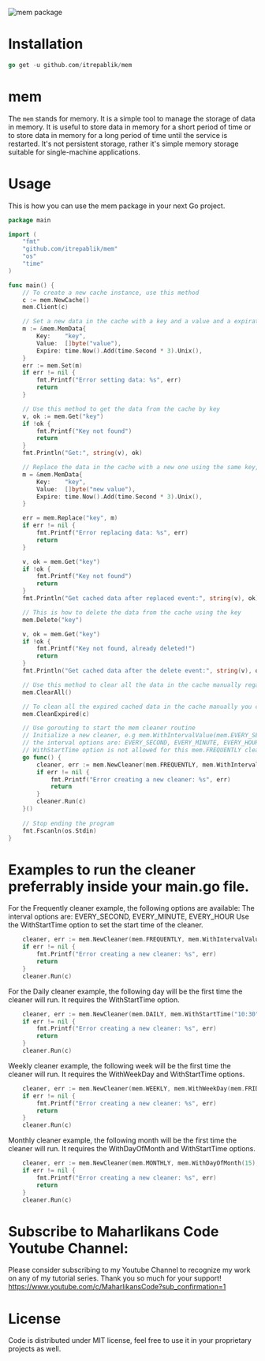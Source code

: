 ![mem package](https://user-images.githubusercontent.com/58651329/155666747-72a17ca0-57a9-4021-8cc9-1d37019634fc.png)

# Installation
```go
go get -u github.com/itrepablik/mem
```

# mem
The `mem` stands for memory. It is a simple tool to manage the storage of data in memory. It is useful to store data in memory for a short period of time or to store data in memory for a long period of time until the service is restarted. It's not persistent storage, rather it's simple memory storage suitable for single-machine applications.

# Usage
This is how you can use the mem package in your next Go project.
```go
package main

import (
	"fmt"
	"github.com/itrepablik/mem"
	"os"
	"time"
)

func main() {
	// To create a new cache instance, use this method
	c := mem.NewCache()
	mem.Client(c)

	// Set a new data in the cache with a key and a value and a expiration time
	m := &mem.MemData{
		Key:    "key",
		Value:  []byte("value"),
		Expire: time.Now().Add(time.Second * 3).Unix(),
	}
	err := mem.Set(m)
	if err != nil {
		fmt.Printf("Error setting data: %s", err)
		return
	}

	// Use this method to get the data from the cache by key
	v, ok := mem.Get("key")
	if !ok {
		fmt.Printf("Key not found")
		return
	}
	fmt.Println("Get:", string(v), ok)

	// Replace the data in the cache with a new one using the same key, but with a new value
	m = &mem.MemData{
		Key:    "key",
		Value:  []byte("new value"),
		Expire: time.Now().Add(time.Second * 3).Unix(),
	}

	err = mem.Replace("key", m)
	if err != nil {
		fmt.Printf("Error replacing data: %s", err)
		return
	}

	v, ok = mem.Get("key")
	if !ok {
		fmt.Printf("Key not found")
		return
	}
	fmt.Println("Get cached data after replaced event:", string(v), ok)

	// This is how to delete the data from the cache using the key
	mem.Delete("key")

	v, ok = mem.Get("key")
	if !ok {
		fmt.Printf("Key not found, already deleted!")
		return
	}
	fmt.Println("Get cached data after the delete event:", string(v), ok)

	// Use this method to clear all the data in the cache manually regardless of the expiration time
	mem.ClearAll()

	// To clean all the expired cached data in the cache manually you can use this method
	mem.CleanExpired(c)

	// Use gorouting to start the mem cleaner routine
	// Initialize a new cleaner, e.g mem.WithIntervalValue(mem.EVERY_SECOND, 3)
	// the interval options are: EVERY_SECOND, EVERY_MINUTE, EVERY_HOUR
	// WithStartTime option is not allowed for this mem.FREQUENTLY cleaner type
	go func() {
		cleaner, err := mem.NewCleaner(mem.FREQUENTLY, mem.WithIntervalValue(mem.EVERY_SECOND, 3))
		if err != nil {
			fmt.Printf("Error creating a new cleaner: %s", err)
			return
		}
		cleaner.Run(c)
	}()
	
	// Stop ending the program
	fmt.Fscanln(os.Stdin)
}
```
# Examples to run the cleaner preferrably inside your main.go file.
For the Frequently cleaner example, the following options are available:
The interval options are: EVERY_SECOND, EVERY_MINUTE, EVERY_HOUR
Use the WithStartTime option to set the start time of the cleaner.
```go
	cleaner, err := mem.NewCleaner(mem.FREQUENTLY, mem.WithIntervalValue(mem.EVERY_SECOND, 3))
	if err != nil {
		fmt.Printf("Error creating a new cleaner: %s", err)
		return
	}
	cleaner.Run(c)
```

For the Daily cleaner example, the following day will be the first time the cleaner will run. It requires the WithStartTime option.
```go
	cleaner, err := mem.NewCleaner(mem.DAILY, mem.WithStartTime("10:30"))
	if err != nil {
		fmt.Printf("Error creating a new cleaner: %s", err)
		return
	}
	cleaner.Run(c)
```

Weekly cleaner example, the following week will be the first time the cleaner will run. It requires the WithWeekDay and WithStartTime options.
```go
	cleaner, err := mem.NewCleaner(mem.WEEKLY, mem.WithWeekDay(mem.FRIDAY), mem.WithStartTime("10:30"))
	if err != nil {
		fmt.Printf("Error creating a new cleaner: %s", err)
		return
	}
	cleaner.Run(c)
```

Monthly cleaner example, the following month will be the first time the cleaner will run. It requires the WithDayOfMonth and WithStartTime options.
```go
	cleaner, err := mem.NewCleaner(mem.MONTHLY, mem.WithDayOfMonth(15), mem.WithStartTime("10:30"))
	if err != nil {
		fmt.Printf("Error creating a new cleaner: %s", err)
		return
	}
	cleaner.Run(c)
```

# Subscribe to Maharlikans Code Youtube Channel:
Please consider subscribing to my Youtube Channel to recognize my work on any of my tutorial series. Thank you so much for your support!
https://www.youtube.com/c/MaharlikansCode?sub_confirmation=1

# License
Code is distributed under MIT license, feel free to use it in your proprietary projects as well.
